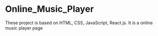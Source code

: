 # Online_Music_Player
These project is based on HTML, CSS, JavaScript, React.js. It is a online music player page 
